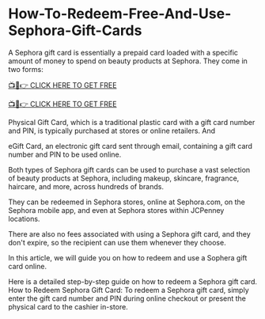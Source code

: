# How-To-Redeem-Free-And-Use-Sephora-Gift-Cards

A Sephora gift card is essentially a prepaid card loaded with a specific amount of money to spend on beauty products at Sephora. They come in two forms:

[📺📱👉 CLICK HERE TO GET FREE](https://shorter.me/nVzTR)

[📺📱👉 CLICK HERE TO GET FREE](https://shorter.me/nVzTR)



Physical Gift Card, which is a traditional plastic card with a gift card number and PIN, is typically purchased at stores or online retailers. And

eGift Card, an electronic gift card sent through email, containing a gift card number and PIN to be used online.

Both types of Sephora gift cards can be used to purchase a vast selection of beauty products at Sephora, including makeup, skincare, fragrance, haircare, and more, across hundreds of brands.

They can be redeemed in Sephora stores, online at Sephora.com, on the Sephora mobile app, and even at Sephora stores within JCPenney locations.

There are also no fees associated with using a Sephora gift card, and they don't expire, so the recipient can use them whenever they choose.

In this article, we will guide you on how to redeem and use a Sophera gift card online.

Here is a detailed step-by-step guide on how to redeem a Sephora gift card.
How to Redeem Sephora Gift Card:
To redeem a Sephora gift card, simply enter the gift card number and PIN during online checkout or present the physical card to the cashier in-store.
